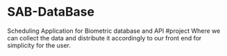 # SAB-DataBase
Scheduling Application for Biometric database and API
#project
Where we can collect the data and distribute it accordingly to our front end for simplicity for the user.
